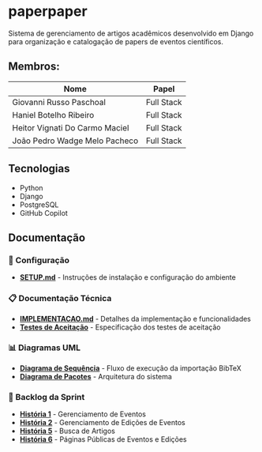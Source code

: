 # paperpaper

Sistema de gerenciamento de artigos acadêmicos desenvolvido em Django para organização e catalogação de papers de eventos científicos.

## Membros:

| Nome                          | Papel      |
| ----------------------------- | ---------- |
| Giovanni Russo Paschoal       | Full Stack |
| Haniel Botelho Ribeiro        | Full Stack |
| Heitor Vignati Do Carmo Maciel| Full Stack |
| João Pedro Wadge Melo Pacheco | Full Stack |

## Tecnologias
- Python
- Django
- PostgreSQL
- GitHub Copilot

## Documentação

### 🚀 Configuração
- **[SETUP.md](SETUP.md)** - Instruções de instalação e configuração do ambiente

### 📋 Documentação Técnica
- **[IMPLEMENTACAO.md](docs/IMPLEMENTACAO.md)** - Detalhes da implementação e funcionalidades
- **[Testes de Aceitação](docs/testes_de_aceitacao.txt)** - Especificação dos testes de aceitação

### 📊 Diagramas UML
- **[Diagrama de Sequência](docs/sequence-diagram.md)** - Fluxo de execução da importação BibTeX
- **[Diagrama de Pacotes](docs/package-diagram.md)** - Arquitetura do sistema

### 📖 Backlog da Sprint
- **[História 1](docs/historia_1.md)** - Gerenciamento de Eventos
- **[História 2](docs/historia_2.md)** - Gerenciamento de Edições de Eventos
- **[História 5](docs/historia_5.md)** - Busca de Artigos
- **[História 6](docs/historia_6.md)** - Páginas Públicas de Eventos e Edições
